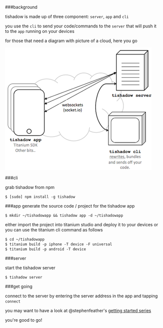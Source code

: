 
###background

tishadow is made up of three component: `server`, `app` and `cli`

you use the `cli` to send your code/commands to the `server` that will push it
to the `app` running on your devices 

for those that need a diagram with picture of a cloud, here you go

![diagram](/img/diagram.png)

###cli

grab tishadow from npm

```
$ [sudo] npm install -g tishadow
```

###app
generate the source code / project for the tishadow app

```
$ mkdir ~/tishadowapp && tishadow app -d ~/tishadowapp
```

either import the project into titanium studio and deploy it to your
devices or you can use the titanium cli command as follows

```
$ cd ~/tishadowapp
$ titanium build -p iphone -T device -F universal
$ titanium build -p android -T device
``` 

###server

start the tishadow server

```
$ tishadow server
```

###get going

connect to the server by entering the server address in the app and
tapping `connect`

you may want to have a look at @stephenfeather's [getting started series](http://www.stephenfeather.com/blog/tishadow-getting-started-part-1/)

you're good to go!


